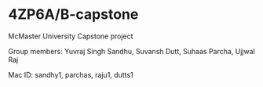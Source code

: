 # 4ZP6A/B-capstone
McMaster University Capstone project

Group members: Yuvraj Singh Sandhu, Suvansh Dutt, Suhaas Parcha, Ujjwal Raj

Mac ID: sandhy1, parchas, raju1, dutts1


